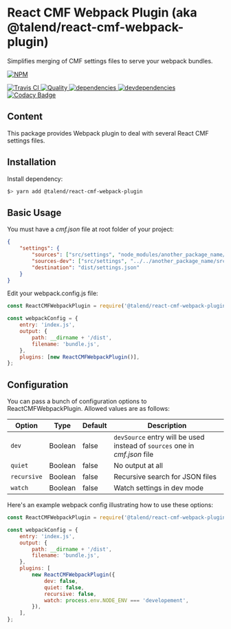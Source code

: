 # React CMF Webpack Plugin (aka @talend/react-cmf-webpack-plugin)

Simplifies merging of CMF settings files to serve your webpack bundles.

[![NPM][npm-icon] ][npm-url]

[![Travis CI][travis-ci-image] ][travis-ci-url]
[![Quality][quality-badge] ][quality-url]
[![dependencies][dependencies-image] ][dependencies-url]
[![devdependencies][devdependencies-image] ][devdependencies-url]
[![Codacy Badge](https://api.codacy.com/project/badge/Grade/f1e353b0f69c4cf99a4cb3f68b70ea7d)](https://www.codacy.com/app/Talend/ui/packages/cmf-webpack-plugin)

[npm-icon]: https://nodei.co/npm/@talend/react-cmf-webpack-plugin.png?downloads=true
[npm-url]: https://npmjs.org/package/@talend/react-cmf-webpack-plugin
[travis-ci-image]: https://travis-ci.org/Talend/@talend/react-cmf-webpack-plugin.svg?branch=master
[travis-ci-url]: https://travis-ci.org/Talend/@talend/react-cmf-webpack-plugin
[dependencies-image]: https://david-dm.org/Talend/@talend/react-cmf-webpack-plugin/status.svg
[dependencies-url]: https://david-dm.org/Talend/@talend/react-cmf-webpack-plugin
[devdependencies-image]: https://david-dm.org/Talend/@talend/react-cmf-webpack-plugin/dev-status.svg
[devdependencies-url]: https://david-dm.org/Talend/@talend/react-cmf-webpack-plugin#info=devDependencies
[quality-badge]: http://npm.packagequality.com/shield/@talend/react-cmf-webpack-plugin.svg
[quality-url]: http://packagequality.com/#?package=@talend/react-cmf-webpack-plugin

## Content

This package provides Webpack plugin to deal with several React CMF settings files.

## Installation

Install dependency:

```bash
$> yarn add @talend/react-cmf-webpack-plugin
```

## Basic Usage

You must have a _cmf.json_ file at root folder of your project:

```json
{
	"settings": {
		"sources": ["src/settings", "node_modules/another_package_name/lib/settings/"],
		"sources-dev": ["src/settings", "../../another_package_name/src/settings/"],
		"destination": "dist/settings.json"
	}
}
```

Edit your webpack.config.js file:

```javascript
const ReactCMFWebpackPlugin = require('@talend/react-cmf-webpack-plugin');

const webpackConfig = {
	entry: 'index.js',
	output: {
		path: __dirname + '/dist',
		filename: 'bundle.js',
	},
	plugins: [new ReactCMFWebpackPlugin()],
};
```

## Configuration

You can pass a bunch of configuration options to ReactCMFWebpackPlugin. Allowed values are as follows:

| Option      | Type    | Default | Description                                                                |
| ----------- | ------- | ------- | -------------------------------------------------------------------------- |
| `dev`       | Boolean | false   | `devSource` entry will be used instead of `sources` one in _cmf.json_ file |
| `quiet`     | Boolean | false   | No output at all                                                           |
| `recursive` | Boolean | false   | Recursive search for JSON files                                            |
| `watch`     | Boolean | false   | Watch settings in dev mode                                                 |

Here's an example webpack config illustrating how to use these options:

```javascript
const ReactCMFWebpackPlugin = require('@talend/react-cmf-webpack-plugin');

const webpackConfig = {
	entry: 'index.js',
	output: {
		path: __dirname + '/dist',
		filename: 'bundle.js',
	},
	plugins: [
		new ReactCMFWebpackPlugin({
			dev: false,
			quiet: false,
			recursive: false,
			watch: process.env.NODE_ENV === 'developement',
		}),
	],
};
```
